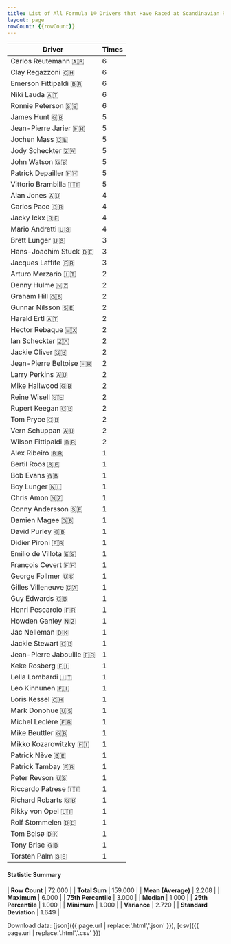 ```yaml
---
title: List of All Formula 1® Drivers that Have Raced at Scandinavian Raceway
layout: page
rowCount: {{rowCount}}
---
```


| Driver | Times |
|--|--|
| Carlos Reutemann 🇦🇷 | 6 |
| Clay Regazzoni 🇨🇭 | 6 |
| Emerson Fittipaldi 🇧🇷 | 6 |
| Niki Lauda 🇦🇹 | 6 |
| Ronnie Peterson 🇸🇪 | 6 |
| James Hunt 🇬🇧 | 5 |
| Jean-Pierre Jarier 🇫🇷 | 5 |
| Jochen Mass 🇩🇪 | 5 |
| Jody Scheckter 🇿🇦 | 5 |
| John Watson 🇬🇧 | 5 |
| Patrick Depailler 🇫🇷 | 5 |
| Vittorio Brambilla 🇮🇹 | 5 |
| Alan Jones 🇦🇺 | 4 |
| Carlos Pace 🇧🇷 | 4 |
| Jacky Ickx 🇧🇪 | 4 |
| Mario Andretti 🇺🇸 | 4 |
| Brett Lunger 🇺🇸 | 3 |
| Hans-Joachim Stuck 🇩🇪 | 3 |
| Jacques Laffite 🇫🇷 | 3 |
| Arturo Merzario 🇮🇹 | 2 |
| Denny Hulme 🇳🇿 | 2 |
| Graham Hill 🇬🇧 | 2 |
| Gunnar Nilsson 🇸🇪 | 2 |
| Harald Ertl 🇦🇹 | 2 |
| Hector Rebaque 🇲🇽 | 2 |
| Ian Scheckter 🇿🇦 | 2 |
| Jackie Oliver 🇬🇧 | 2 |
| Jean-Pierre Beltoise 🇫🇷 | 2 |
| Larry Perkins 🇦🇺 | 2 |
| Mike Hailwood 🇬🇧 | 2 |
| Reine Wisell 🇸🇪 | 2 |
| Rupert Keegan 🇬🇧 | 2 |
| Tom Pryce 🇬🇧 | 2 |
| Vern Schuppan 🇦🇺 | 2 |
| Wilson Fittipaldi 🇧🇷 | 2 |
| Alex Ribeiro 🇧🇷 | 1 |
| Bertil Roos 🇸🇪 | 1 |
| Bob Evans 🇬🇧 | 1 |
| Boy Lunger 🇳🇱 | 1 |
| Chris Amon 🇳🇿 | 1 |
| Conny Andersson 🇸🇪 | 1 |
| Damien Magee 🇬🇧 | 1 |
| David Purley 🇬🇧 | 1 |
| Didier Pironi 🇫🇷 | 1 |
| Emilio de Villota 🇪🇸 | 1 |
| François Cevert 🇫🇷 | 1 |
| George Follmer 🇺🇸 | 1 |
| Gilles Villeneuve 🇨🇦 | 1 |
| Guy Edwards 🇬🇧 | 1 |
| Henri Pescarolo 🇫🇷 | 1 |
| Howden Ganley 🇳🇿 | 1 |
| Jac Nelleman 🇩🇰 | 1 |
| Jackie Stewart 🇬🇧 | 1 |
| Jean-Pierre Jabouille 🇫🇷 | 1 |
| Keke Rosberg 🇫🇮 | 1 |
| Lella Lombardi 🇮🇹 | 1 |
| Leo Kinnunen 🇫🇮 | 1 |
| Loris Kessel 🇨🇭 | 1 |
| Mark Donohue 🇺🇸 | 1 |
| Michel Leclère 🇫🇷 | 1 |
| Mike Beuttler 🇬🇧 | 1 |
| Mikko Kozarowitzky 🇫🇮 | 1 |
| Patrick Nève 🇧🇪 | 1 |
| Patrick Tambay 🇫🇷 | 1 |
| Peter Revson 🇺🇸 | 1 |
| Riccardo Patrese 🇮🇹 | 1 |
| Richard Robarts 🇬🇧 | 1 |
| Rikky von Opel 🇱🇮 | 1 |
| Rolf Stommelen 🇩🇪 | 1 |
| Tom Belsø 🇩🇰 | 1 |
| Tony Brise 🇬🇧 | 1 |
| Torsten Palm 🇸🇪 | 1 |

#### Statistic Summary

| **Row Count** | 72.000 |
| **Total Sum** | 159.000 |
| **Mean (Average)** | 2.208 |
| **Maximum** | 6.000 |
| **75th Percentile** | 3.000 |
| **Median** | 1.000 |
| **25th Percentile** | 1.000 |
| **Minimum** | 1.000 |
| **Variance** | 2.720 |
| **Standard Deviation** | 1.649 |

Download data: [json]({{ page.url | replace:'.html','.json' }}), [csv]({{ page.url | replace:'.html','.csv' }})
